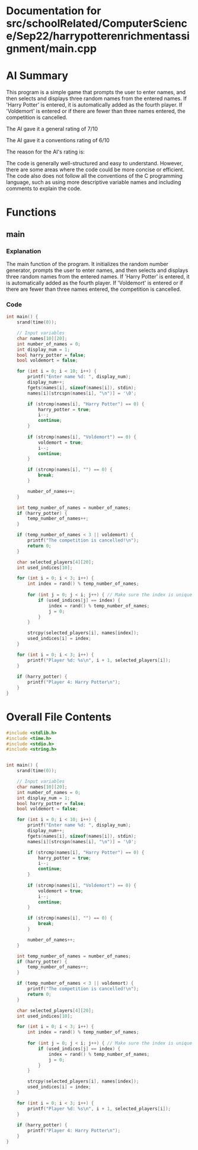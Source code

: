 # Documentation for src/schoolRelated/ComputerScience/Sep22/harrypotterenrichmentassignment/main.cpp

# AI Summary
This program is a simple game that prompts the user to enter names, and then selects and displays three random names from the entered names. If 'Harry Potter' is entered, it is automatically added as the fourth player. If 'Voldemort' is entered or if there are fewer than three names entered, the competition is cancelled.

The AI gave it a general rating of 7/10

The AI gave it a conventions rating of 6/10

The reason for the AI's rating is:

The code is generally well-structured and easy to understand. However, there are some areas where the code could be more concise or efficient. The code also does not follow all the conventions of the C programming language, such as using more descriptive variable names and including comments to explain the code.
# Functions

## main
### Explanation
The main function of the program. It initializes the random number generator, prompts the user to enter names, and then selects and displays three random names from the entered names. If 'Harry Potter' is entered, it is automatically added as the fourth player. If 'Voldemort' is entered or if there are fewer than three names entered, the competition is cancelled.
### Code
```c
int main() {
    srand(time(0));

    // Input variables
    char names[10][20];
    int number_of_names = 0;
    int display_num = 1;
    bool harry_potter = false;
    bool voldemort = false;

    for (int i = 0; i < 10; i++) {
        printf("Enter name %d: ", display_num);
        display_num++;
        fgets(names[i], sizeof(names[i]), stdin);
        names[i][strcspn(names[i], "\n")] = '\0';

        if (strcmp(names[i], "Harry Potter") == 0) {
            harry_potter = true;
            i--;
            continue;
        }
        
        if (strcmp(names[i], "Voldemort") == 0) {
            voldemort = true;
            i--;
            continue;
        }

        if (strcmp(names[i], "") == 0) {
            break;
        }

        number_of_names++;
    }

    int temp_number_of_names = number_of_names;
    if (harry_potter) {
        temp_number_of_names++;
    }

    if (temp_number_of_names < 3 || voldemort) {
        printf("The competition is cancelled!\n");
        return 0;
    }

    char selected_players[4][20];
    int used_indices[10];

    for (int i = 0; i < 3; i++) {
        int index = rand() % temp_number_of_names;
        
        for (int j = 0; j < i; j++) { // Make sure the index is unique
            if (used_indices[j] == index) {
                index = rand() % temp_number_of_names;
                j = 0;
            }
        }

        strcpy(selected_players[i], names[index]);
        used_indices[i] = index;
    }

    for (int i = 0; i < 3; i++) {
        printf("Player %d: %s\n", i + 1, selected_players[i]);
    }
    
    if (harry_potter) {
        printf("Player 4: Harry Potter\n");
    }
}
```
# Overall File Contents
```c
#include <stdlib.h>
#include <time.h>
#include <stdio.h>
#include <string.h>


int main() {
    srand(time(0));

    // Input variables
    char names[10][20];
    int number_of_names = 0;
    int display_num = 1;
    bool harry_potter = false;
    bool voldemort = false;

    for (int i = 0; i < 10; i++) {
        printf("Enter name %d: ", display_num);
        display_num++;
        fgets(names[i], sizeof(names[i]), stdin);
        names[i][strcspn(names[i], "\n")] = '\0';

        if (strcmp(names[i], "Harry Potter") == 0) {
            harry_potter = true;
            i--;
            continue;
        }
        
        if (strcmp(names[i], "Voldemort") == 0) {
            voldemort = true;
            i--;
            continue;
        }

        if (strcmp(names[i], "") == 0) {
            break;
        }

        number_of_names++;
    }

    int temp_number_of_names = number_of_names;
    if (harry_potter) {
        temp_number_of_names++;
    }

    if (temp_number_of_names < 3 || voldemort) {
        printf("The competition is cancelled!\n");
        return 0;
    }

    char selected_players[4][20];
    int used_indices[10];

    for (int i = 0; i < 3; i++) {
        int index = rand() % temp_number_of_names;
        
        for (int j = 0; j < i; j++) { // Make sure the index is unique
            if (used_indices[j] == index) {
                index = rand() % temp_number_of_names;
                j = 0;
            }
        }

        strcpy(selected_players[i], names[index]);
        used_indices[i] = index;
    }

    for (int i = 0; i < 3; i++) {
        printf("Player %d: %s\n", i + 1, selected_players[i]);
    }
    
    if (harry_potter) {
        printf("Player 4: Harry Potter\n");
    }
}

```
